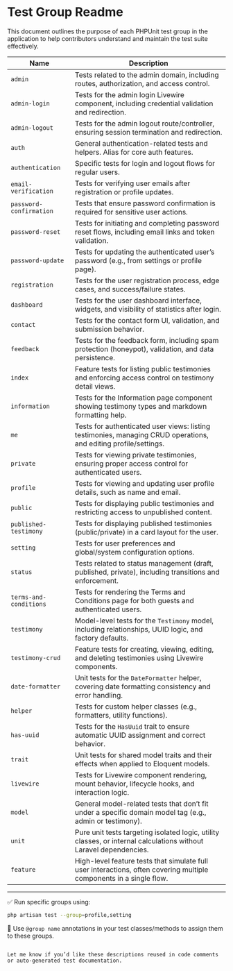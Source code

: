 # Test Group Readme

This document outlines the purpose of each PHPUnit test group in the application to help contributors understand and maintain the test suite effectively.

| Name                    | Description                                                                                                         |
| ----------------------- | ------------------------------------------------------------------------------------------------------------------- |
| `admin`                 | Tests related to the admin domain, including routes, authorization, and access control.                             |
| `admin-login`           | Tests for the admin login Livewire component, including credential validation and redirection.                      |
| `admin-logout`          | Tests for the admin logout route/controller, ensuring session termination and redirection.                          |
| `auth`                  | General authentication-related tests and helpers. Alias for core auth features.                                     |
| `authentication`        | Specific tests for login and logout flows for regular users.                                                        |
| `email-verification`    | Tests for verifying user emails after registration or profile updates.                                              |
| `password-confirmation` | Tests that ensure password confirmation is required for sensitive user actions.                                     |
| `password-reset`        | Tests for initiating and completing password reset flows, including email links and token validation.               |
| `password-update`       | Tests for updating the authenticated user’s password (e.g., from settings or profile page).                         |
| `registration`          | Tests for the user registration process, edge cases, and success/failure states.                                    |
| `dashboard`             | Tests for the user dashboard interface, widgets, and visibility of statistics after login.                          |
| `contact`               | Tests for the contact form UI, validation, and submission behavior.                                                 |
| `feedback`              | Tests for the feedback form, including spam protection (honeypot), validation, and data persistence.                |
| `index`                 | Feature tests for listing public testimonies and enforcing access control on testimony detail views.                |
| `information`           | Tests for the Information page component showing testimony types and markdown formatting help.                      |
| `me`                    | Tests for authenticated user views: listing testimonies, managing CRUD operations, and editing profile/settings.    |
| `private`               | Tests for viewing private testimonies, ensuring proper access control for authenticated users.                      |
| `profile`               | Tests for viewing and updating user profile details, such as name and email.                                        |
| `public`                | Tests for displaying public testimonies and restricting access to unpublished content.                              |
| `published-testimony`   | Tests for displaying published testimonies (public/private) in a card layout for the user.                          |
| `setting`               | Tests for user preferences and global/system configuration options.                                                 |
| `status`                | Tests related to status management (draft, published, private), including transitions and enforcement.              |
| `terms-and-conditions`  | Tests for rendering the Terms and Conditions page for both guests and authenticated users.                          |
| `testimony`             | Model-level tests for the `Testimony` model, including relationships, UUID logic, and factory defaults.             |
| `testimony-crud`        | Feature tests for creating, viewing, editing, and deleting testimonies using Livewire components.                   |
| `date-formatter`        | Unit tests for the `DateFormatter` helper, covering date formatting consistency and error handling.                 |
| `helper`                | Tests for custom helper classes (e.g., formatters, utility functions).                                              |
| `has-uuid`              | Tests for the `HasUuid` trait to ensure automatic UUID assignment and correct behavior.                             |
| `trait`                 | Unit tests for shared model traits and their effects when applied to Eloquent models.                               |
| `livewire`              | Tests for Livewire component rendering, mount behavior, lifecycle hooks, and interaction logic.                     |
| `model`                 | General model-related tests that don’t fit under a specific domain model tag (e.g., admin or testimony).            |
| `unit`                  | Pure unit tests targeting isolated logic, utility classes, or internal calculations without Laravel dependencies.   |
| `feature`               | High-level feature tests that simulate full user interactions, often covering multiple components in a single flow. |

---

✅ Run specific groups using:

```bash
php artisan test --group=profile,setting
```

🧪 Use `@group name` annotations in your test classes/methods to assign them to these groups.

```

Let me know if you’d like these descriptions reused in code comments or auto-generated test documentation.
```
